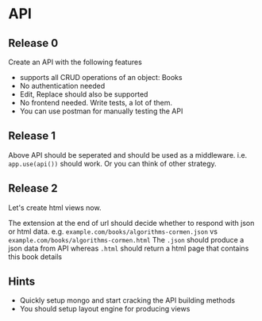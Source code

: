# API

## Release 0
Create an API with the following features
- supports all CRUD operations of an object: Books
- No authentication needed
- Edit, Replace should also be supported
- No frontend needed. Write tests, a lot of them.
- You can use postman for manually testing the API


## Release 1
Above API should be seperated and should be used as a middleware.
i.e. `app.use(api())` should work. Or you can think of other strategy.

## Release 2
Let's create html views now.

The extension at the end of url should decide whether to respond with json or html data.
e.g.
`example.com/books/algorithms-cormen.json` vs `example.com/books/algorithms-cormen.html`
The `.json` should produce a json data from API whereas `.html` should return a html page that contains this book details


## Hints
- Quickly setup mongo and start cracking the API building methods
- You should setup layout engine for producing views
